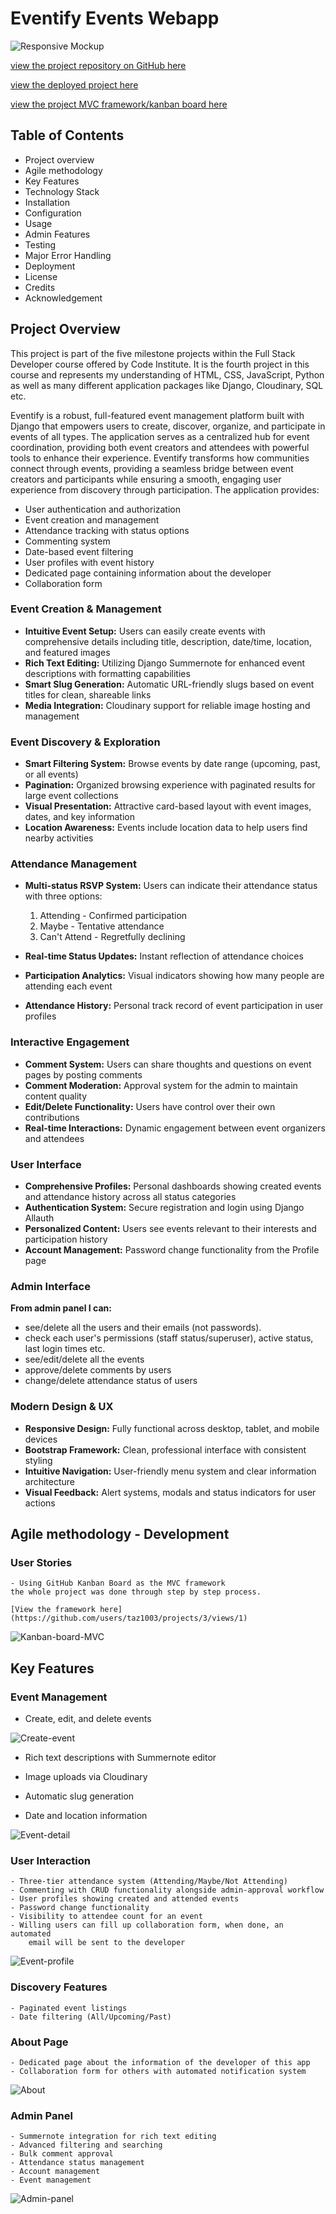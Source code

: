 # Eventify Events Webapp

![Responsive Mockup](static/images/eventify-responsive.png)

[view the project repository on GitHub here](https://github.com/taz1003/PP4_Eventify_Event_Planner)

[view the deployed project here](https://eventify-event-planner-bfbfdef4c538.herokuapp.com/)

[view the project MVC framework/kanban board here](https://github.com/users/taz1003/projects/3/views/1)

## Table of Contents

- Project overview
- Agile methodology
- Key Features
- Technology Stack
- Installation
- Configuration
- Usage
- Admin Features
- Testing
- Major Error Handling
- Deployment
- License
- Credits
- Acknowledgement

## Project Overview

This project is part of the five milestone projects within the Full Stack Developer course offered by Code Institute. It is the fourth project in this course and represents my understanding of HTML, CSS, JavaScript, Python as well as many different application packages like Django, Cloudinary, SQL etc.

Eventify is a robust, full-featured event management platform built with Django that empowers users to create, discover, organize, and participate in events of all types. The application serves as a centralized hub for event coordination, providing both event creators and attendees with powerful tools to enhance their experience.
Eventify transforms how communities connect through events, providing a seamless bridge between event creators and participants while ensuring a smooth, engaging user experience from discovery through participation.
The application provides:

- User authentication and authorization
- Event creation and management
- Attendance tracking with status options
- Commenting system
- Date-based event filtering
- User profiles with event history
- Dedicated page containing information about the developer
- Collaboration form

### Event Creation & Management

- **Intuitive Event Setup:** Users can easily create events with comprehensive details including title, description, date/time, location, and featured images
- **Rich Text Editing:** Utilizing Django Summernote for enhanced event descriptions with formatting capabilities
- **Smart Slug Generation:** Automatic URL-friendly slugs based on event titles for clean, shareable links
- **Media Integration:** Cloudinary support for reliable image hosting and management

### Event Discovery & Exploration

- **Smart Filtering System:** Browse events by date range (upcoming, past, or all events)
- **Pagination:** Organized browsing experience with paginated results for large event collections
- **Visual Presentation:** Attractive card-based layout with event images, dates, and key information
- **Location Awareness:** Events include location data to help users find nearby activities

### Attendance Management

- **Multi-status RSVP System:** Users can indicate their attendance status with three options:

    1. Attending - Confirmed participation
    2. Maybe - Tentative attendance
    3. Can't Attend - Regretfully declining

- **Real-time Status Updates:** Instant reflection of attendance choices

- **Participation Analytics:** Visual indicators showing how many people are attending each event

- **Attendance History:** Personal track record of event participation in user profiles

### Interactive Engagement

- **Comment System:** Users can share thoughts and questions on event pages by posting comments
- **Comment Moderation:** Approval system for the admin to maintain content quality
- **Edit/Delete Functionality:** Users have control over their own contributions
- **Real-time Interactions:** Dynamic engagement between event organizers and attendees

### User Interface

- **Comprehensive Profiles:** Personal dashboards showing created events and attendance history across all status categories
- **Authentication System:** Secure registration and login using Django Allauth
- **Personalized Content:** Users see events relevant to their interests and participation history
- **Account Management:** Password change functionality from the Profile page

### Admin Interface

**From admin panel I can:**

- see/delete all the users and their emails (not passwords).
- check each user's permissions (staff status/superuser), active status, last login times etc.
- see/edit/delete all the events
- approve/delete comments by users
- change/delete attendance status of users

### Modern Design & UX

- **Responsive Design:** Fully functional across desktop, tablet, and mobile devices
- **Bootstrap Framework:** Clean, professional interface with consistent styling
- **Intuitive Navigation:** User-friendly menu system and clear information architecture
- **Visual Feedback:** Alert systems, modals and status indicators for user actions

## Agile methodology - Development

### User Stories

    - Using GitHub Kanban Board as the MVC framework
    the whole project was done through step by step process.

    [View the framework here](https://github.com/users/taz1003/projects/3/views/1)

![Kanban-board-MVC](static/images/event-agile.png)

## Key Features

### Event Management

- Create, edit, and delete events

![Create-event](static/images/eventify-create.png)

- Rich text descriptions with Summernote editor
- Image uploads via Cloudinary



- Automatic slug generation
- Date and location information


![Event-detail](static/images/eventify-detail.png)

### User Interaction

    - Three-tier attendance system (Attending/Maybe/Not Attending)
    - Commenting with CRUD functionality alongside admin-approval workflow
    - User profiles showing created and attended events
    - Password change functionality
    - Visibility to attendee count for an event
    - Willing users can fill up collaboration form, when done, an automated
        email will be sent to the developer

![Event-profile](static/images/eventify-profile-page.png)

### Discovery Features

    - Paginated event listings
    - Date filtering (All/Upcoming/Past)

### About Page

    - Dedicated page about the information of the developer of this app
    - Collaboration form for others with automated notification system

![About](static/images/eventify-about.png)

### Admin Panel

    - Summernote integration for rich text editing
    - Advanced filtering and searching
    - Bulk comment approval
    - Attendance status management
    - Account management
    - Event management

![Admin-panel](static/images/eventify-admin.png)